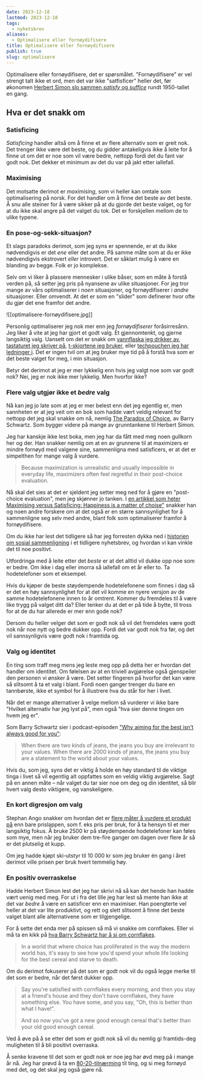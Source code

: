 ```yaml
---
date: 2023-12-18
lastmod: 2023-12-18
tags:
  - nyhetsbrev
aliases:
  - Optimalisere eller fornøydifisere
title: Optimalisere eller fornøydifisere
publish: true
slug: optimalisere
---
```

Optimalisere eller fornøydifisere, det er spørsmålet. "Fornøydifisere" er vel strengt talt ikke et ord, men det var ikke "satfisficer" heller det, før økonomen [Herbert Simon slo sammen *satisfy* og *suffice*](https://en.wikipedia.org/wiki/Satisficing) rundt 1950-tallet en gang. 

## Hva er det snakk om

### Satisficing

*Satisficing* handler altså om å finne et av flere alternativ som er greit nok. Det trenger ikke være det beste, og du gidder antakeligvis ikke å leite for å finne ut om det er noe som vil være bedre, nettopp fordi det du fant var godt nok. Det dekker et minimum av det du var på jakt etter iallefall.

### Maximising

Det motsatte derimot er *maximising*, som vi heller kan omtale som optimalisering på norsk. For det handler om å finne det beste av det beste. Å snu alle steiner for å være sikker på at du gjorde det beste valget, og for at du ikke skal angre på det valget du tok. Det er forskjellen mellom de to ulike typene.

### En pose-og-sekk-situasjon?

Et slags paradoks derimot, som jeg syns er spennende, er at du ikke nødvendigvis er det *ene* eller det andre. På samme måte som at du er ikke nødvendigvis ekstrovert *eller* introvert. Det er såklart mulig å være en blanding av begge. Folk er jo komplekse.

Selv om vi liker å plassere mennesker i ulike båser, som en måte å forstå verden på, så setter jeg pris på nyansene av ulike situasjoner. For jeg tror mange av vårs optimaliserer i *noen* situasjoner, og fornøydifiserer i *andre* situasjoner. Eller omvendt. At det er som en "slider" som definerer hvor ofte du gjør det ene framfor det andre.

![[optimalisere-fornøydifisere.jpg]]

Personlig optimaliserer jeg nok mer enn jeg *fornøydifiserer* foråsirresånn. Jeg liker å vite at jeg har gjort et godt valg. Et gjennomtenkt, og gjerne langsiktig valg. Uansett om det er snakk om [vannflaska jeg drikker av](https://lesstrash.no/products/big-ocean-bottle-gjenbruksflaske-farge-obsidian-black-1-liter), [tastaturet jeg skriver på](https://dygma.com/pages/defy), [t-skjortene jeg bruker](https://www.northernplayground.no/nb/shop/t-skjorte), eller [techpouchen jeg har ledninger i](https://www.amazon.com/BAGSMART-Electronic-Organizer-Storage-Fastening/dp/B086TRLVYC?crid=3GDLRUDU50DOL&keywords=bagsmart+electronic+organizer&qid=1702934293&sprefix=bagsmart+electronic,aps,536&sr=8-11&th=1). Det er ingen tvil om at jeg bruker mye tid på å forstå hva som er det beste valget for meg, i min situasjon.

Betyr det derimot at jeg er mer lykkelig enn hvis jeg valgt noe som var godt nok? Nei, jeg er nok ikke mer lykkelig. Men hvorfor ikke?

### Flere valg utgjør ikke et *bedre* valg

Nå kan jeg jo late som at jeg er mer belest enn det jeg egentlig er, men sannheten er at jeg veit om en bok som hadde vært veldig relevant for nettopp det jeg skal snakke om nå, nemlig [The Paradox of Choice](https://www.goodreads.com/book/show/10639.The_Paradox_of_Choice), av Barry Schwartz. Som bygger videre på mange av grunntankene til Herbert Simon. 

Jeg har kanskje ikke lest boka, men jeg har da fått med meg noen gullkorn her og der. Han snakker nemlig om at en av grunnene til at maximizers er mindre fornøyd med valgene sine, sammenligna med satisficers, er at det er simpelthen for mange valg å vurdere. 

> Because maximization is unrealistic and usually impossible in everyday life, maximizers often feel regretful in their post-choice evaluation.

Nå skal det sies at det er sjeldent jeg setter meg ned for å gjøre en "post-choice evaluation", men jeg skjønner jo tanken. I [en artikkel som heter Maximising versus Satisficing: Happiness is a matter of choise"](https://sonjalyubomirsky.com/wp-content/themes/sonjalyubomirsky/papers/SWMLWL2002.pdf) snakker han og noen andre forskere om at det også er en større sannsynlighet for å sammenligne seg selv med andre, blant folk som optimaliserer framfor å fornøydifisere.

Om du ikke har lest det tidligere så har jeg forresten dykka ned i [historien om sosial sammenligning](https://buttondown.email/simenskriver/archive/27-om-sammenligning/) i et tidligere nyhetsbrev, og hvordan vi kan vinkle det til noe positivt.

Utfordringa med å leite etter det *beste* er at det alltid vil dukke opp noe som er bedre. Om ikke i dag eller imorra så iallefall om et år eller to. Ta hodetelefoner som et eksempel.

Hvis du kjøper de beste støydempende hodetelefonene som finnes i dag så er det en høy sannsynlighet for at det vil komme en nyere versjon av de samme hodetelefonene innen to år omtrent. Kommer du fremdeles til å være like trygg på valget ditt da? Eller tenker du at det er på tide å bytte, til tross for at de du har allerede er mer enn gode nok?

Dersom du heller velger det som er godt nok så vil det fremdeles være godt nok når noe nytt og bedre dukker opp. Fordi det var godt nok fra før, og det vil sannsynligvis være godt nok i framtida og.

### Valg og identitet

En ting som traff meg mens jeg leste meg opp på detta her er hvordan det handler om identitet. Om følelsen av at en triviell avgjørelse også gjenspeiler den personen vi ønsker å være. Det setter fingeren på hvorfor det kan være så slitsomt å ta et valg i blant. Fordi noen ganger trenger du bare en tannbørste, ikke et symbol for å illustrere hva du står for her i livet.

Når det er mange alternativer å velge mellom så vurderer vi ikke bare "Hvilket alternativ har jeg lyst på", men også "hva sier denne tingen om hvem jeg er".

Som Barry Schwartz sier i podcast-episoden ["Why aiming for the best isn't always good for you"](https://share.snipd.com/snip/af6d5d64-ca54-4f0b-ac07-76ff1f621bdc):

> When there are two kinds of jeans, the jeans you buy are irrelevant to your values. When there are 2000 kinds of jeans, the jeans you buy are a statement to the world about your values.

Hvis du, som jeg, syns det er viktig å holde en høy standard til de viktige tinga i livet så vil egentlig alt oppfattes som en veldig viktig avgjørelse. Sagt på en annen måte – når valget du tar sier noe om deg og din identitet, så blir hvert valg desto viktigere, og vanskeligere.

### En kort digresjon om valg

Stephan Ango snakker om hvordan det er [flere måter å vurdere et produkt på](https://stephango.com/buy-wisely) enn bare prislappen, som f. eks pris per bruk, for å ta hensyn til et mer langsiktig fokus. Å bruke 2500 kr på støydempende hodetelefoner kan føles som mye, men når jeg bruker dem tre-fire ganger om dagen over flere år så er det plutselig et kupp.

Om jeg hadde kjøpt ski-utstyr til 10 000 kr som jeg bruker én gang i året derimot ville prisen per bruk hvert temmelig høy.

### En positiv overraskelse

Hadde Herbert Simon lest det jeg har skrivi nå så kan det hende han hadde vært uenig med meg. For ut i fra det lille jeg har lest så mente han ikke at det var *bedre* å være en satisficer enn en maximiser. Han poengterte vel heller at det var lite produktivt, og rett og slett slitsomt å finne det beste valget blant alle alternativene som er tilgjengelige.

For å sette det enda mer på spissen så må vi snakke om cornflakes. Eller vi må ta en kikk på [hva Barry Schwartz har å si om cornflakes](https://share.snipd.com/snip/1407c478-0283-47b7-8dce-df3426101676).

> In a world that where choice has proliferated in the way the modern world has, it's easy to see how you'd spend your whole life looking for the best cereal and starve to death.

Om du derimot fokuserer på det som er godt nok vil du også legge merke til det som er bedre, når det først dukker opp.
 
> Say you're satisfied with cornflakes every morning, and then you stay at a friend's house and they don't have cornflakes, they have something else. You have some, and you say, "Oh, this is better than what I have!".
> 
> And so now you've got a new good enough cereal that's better than your old good enough cereal. 

Ved å øve på å se etter det som er godt nok så vil du nemlig gi framtids-deg muligheten til å bli positivt overraska.

Å senke kravene til det som er godt nok er noe jeg har øvd meg på i mange år nå. Jeg har prøvd å ta en [80-20-tilnærming](https://www.simplypsychology.org/pareto-principle.html) til ting, og si meg fornøyd med det, og det skal jeg også gjøre nå.
